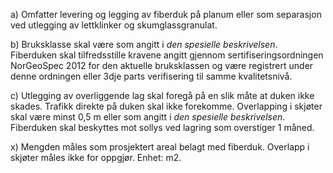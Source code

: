 a) Omfatter levering og legging av fiberduk på planum eller som separasjon ved utlegging av lettklinker og skumglassgranulat.

b) Bruksklasse skal være som angitt i *den spesielle beskrivelsen*. Fiberduken skal tilfredsstille kravene angitt gjennom sertifiseringsordningen NorGeoSpec 2012 for den aktuelle bruksklassen og være registrert under denne ordningen eller 3dje parts verifisering til samme kvalitetsnivå.

c) Utlegging av overliggende lag skal foregå på en slik måte at duken ikke skades. Trafikk direkte på duken skal ikke forekomme. Overlapping i skjøter skal være minst 0,5 m eller som angitt i *den spesielle beskrivelsen*. Fiberduken skal beskyttes mot sollys ved lagring som overstiger 1 måned.

x) Mengden måles som prosjektert areal belagt med fiberduk. Overlapp i skjøter måles ikke for oppgjør. Enhet: m2.

